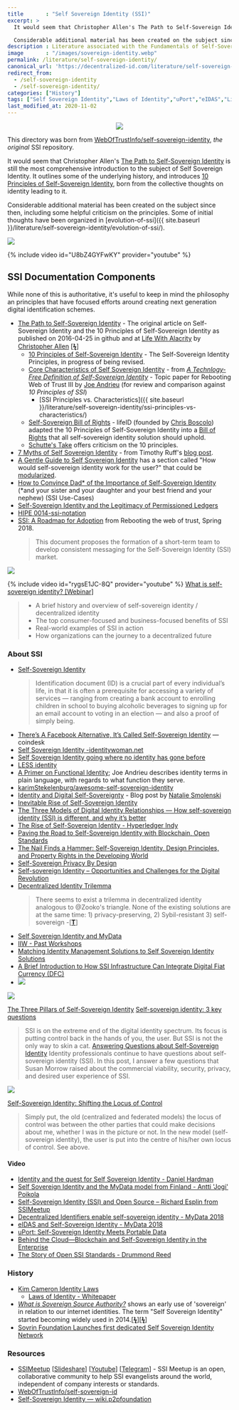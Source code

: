 ```yaml
---
title       : "Self Sovereign Identity (SSI)"
excerpt: >
  It would seem that Christopher Allen's The Path to Self-Sovereign Identity is still the most comprehensive introduction to the subject of Self Sovereign Identity. It outlines some of the underlying history, and introduces 10 Principles of Self-Sovereign Identity, born from the collective thoughts on identity leading to it.

  Considerable additional material has been created on the subject since then, including some helpful criticism on the principles. Some of initial thoughts have been organized in evolution-of-ssi.
description : Literature associated with the Fundamentals of Self-Sovereign Identity.
image       : "/images/sovereign-identity.webp"
permalink: /literature/self-sovereign-identity/
canonical_url: 'https://decentralized-id.com/literature/self-sovereign-identity/'
redirect_from: 
  - /self-sovereign-identity
  - /self-sovereign-identity/
categories: ["History"]
tags: ["Self Sovereign Identity","Laws of Identity","uPort","eIDAS","Literature","RWoT","IIW","Learning Machine","Sovrin Foundation","Evernym","Hyperledger","MyData","SSI-Meetup"]
last_modified_at: 2020-11-02
---
```


<center><img src="{{ site.baseurl }}/images/sovereign-id-wide.webp"/></center>

This directory was born from [WebOfTrustInfo/self-sovereign-identity](https://github.com/WebOfTrustInfo/self-sovereign-identity), *the original* SSI repository. 

It would seem that Christopher Allen's [The Path to Self-Sovereign Identity](https://github.com/WebOfTrustInfo/self-sovereign-identity/blob/master/ThePathToSelf-SovereignIdentity.md) is still the most comprehensive introduction to the subject of Self Sovereign Identity. It outlines some of the underlying history, and introduces [10 Principles of Self-Sovereign Identity](https://github.com/WebOfTrustInfo/self-sovereign-identity/blob/master/self-sovereign-identity-principles.md), born from the collective thoughts on identity leading to it.

Considerable additional material has been created on the subject since then, including some helpful criticism on the principles. Some of initial thoughts have been organized in [evolution-of-ssi]({{ site.baseurl }}/literature/self-sovereign-identity/evolution-of-ssi/).

[![](https://i.imgur.com/S9uBk4k.png)](https://medium.com/@trbouma/self-sovereign-identity-an-unofficial-generic-icon-a5a6ab332cd7)

{% include video id="U8bZ4GYFwKY" provider="youtube" %}

## SSI Documentation Components

While none of this is authoritative, it's useful to keep in mind the philosophy an principles that have focused efforts around creating next generation digital identification schemes. 

* [The Path to Self-Sovereign Identity](https://github.com/WebOfTrustInfo/self-sovereign-identity/blob/master/ThePathToSelf-SovereignIdentity.md) - The original article on Self-Sovereign Identity and the 10 Principles of Self-Sovereign Identity as published on 2016-04-25 in github and at [Life With Alacrity](http://www.lifewithalacrity.com/2016/04/the-path-to-self-soverereign-identity.html) by [Christopher Allen](http://www.github.com/christophera) [[**ϟ**](https://www.coindesk.com/path-self-sovereign-identity/amp/)]
  * [10 Principles of Self-Sovereign Identity](https://github.com/WebOfTrustInfo/self-sovereign-identity/blob/master/self-sovereign-identity-principles.md) - The Self-Sovereign Identity Principles, in progress of being revised.
  * [Core Characteristics of Self Sovereign Identity](https://github.com/WebOfTrustInfo/self-sovereign-identity/blob/master/characteristics-of-sovereign-identity.md) - from *[A Technlogy-Free Definition of Self-Sovereign Identity](https://github.com/jandrieu/rebooting-the-web-of-trust-fall2016/raw/master/topics-and-advance-readings/a-technology-free-definition-of-self-sovereign-identity.pdf)* - Topic paper for Rebooting Web of Trust III by [Joe Andrieu](http://www.github.com/jandrieu) (for review and comparison against *10 Principles of SSI*)
    * [SSI Principles vs. Characteristics]({{ site.baseurl }}/literature/self-sovereign-identity/ssi-principles-vs-characteristics/)
  * [Self-Sovereign Bill of Rights](https://github.com/WebOfTrustInfo/self-sovereign-identity/blob/master/self-sovereign-identity-bill-of-rights.md) - lifeID (founded by [Chris Boscolo](https://github.com/cboscolo)) adapted the 10 Principles of Self-Sovereign Identity into a [Bill of Rights](https://medium.com/@lifeID_io/lifeid-self-sovereign-identity-bill-of-rights-d2acafa1de8b) that all self-sovereign identity solution should uphold.
  * [Schutte's Take](https://github.com/WebOfTrustInfo/self-sovereign-identity/blob/master/Schutte-on-SSI.md) offers criticism on the 10 principles.
* [7 Myths of Self Sovereign Identity](https://github.com/WebOfTrustInfo/self-sovereign-identity/blob/master/7-myths-of-self-sovereign-identity.md) - from Timothy Ruff's [blog post](https://medium.com/evernym/7-myths-of-self-sovereign-identity-67aea7416b1).
* [A Gentle Guide to Self Sovereign Identity](https://bitsonblocks.net/2017/05/17/gentle-introduction-self-sovereign-identity/) has a section called "How would self-sovereign identity work for the user?" that could be [modularized](user-experience/).
* [How to Convince Dad* of the Importance of Self-Sovereign Identity](https://github.com/WebOfTrustInfo/rwot7/blob/master/final-documents/convincing-dad.md) (\*and your sister and your daughter and your best friend and your nephew) (SSI Use-Cases)
* [Self-Sovereign Identity and the Legitimacy of Permissioned Ledgers](http://www.windley.com/archives/2016/09/self-sovereign_identity_and_the_legitimacy_of_permissioned_ledgers.shtml)
* [HIPE 0014-ssi-notation](https://github.com/hyperledger/indy-hipe/tree/master/text/0014-ssi-notation)
* [SSI: A Roadmap for Adoption](https://github.com/WebOfTrustInfo/rebooting-the-web-of-trust-spring2018/blob/master/final-documents/a-roadmap-for-ssi.md) from Rebooting the web of trust, Spring 2018. 
  > This document proposes the formation of a short-term team to develop consistent messaging for the Self-Sovereign Identity (SSI) market.

![](https://imgur.com/3zz62kpl.png)

{% include video id="rygsE1JC-8Q" provider="youtube" %}
[What is self-sovereign identity? [Webinar]](https://www.youtube.com/watch?v=rygsE1JC-8Q)
  > - A brief history and overview of self-sovereign identity / decentralized identity
  > - The top consumer-focused and business-focused benefits of SSI
  > - Real-world examples of SSI in action
  > - How organizations can the journey to a decentralized future


### About SSI

* [Self-Sovereign Identity](https://thelivinglib.org/self-sovereign-identity/)
  > Identification document (ID) is a crucial part of every individual’s life, in that it is often a prerequisite for accessing a variety of services — ranging from creating a bank account to enrolling children in school to buying alcoholic beverages to signing up for an email account to voting in an election — and also a proof of simply being.
* [There’s A Facebook Alternative, It’s Called Self-Sovereign Identity](https://www.coindesk.com/theres-alternative-facebook-called-self-sovereign-identity) —coindesk
* [Self Sovereign Identity -identitywoman.net](https://identitywoman.net/self-sovereign-identity/)
* [Self Sovereign Identity going where no identity has gone before](https://www.brighttalk.com/webcast/16693/342423/self-sovereign-identity-going-where-no-identity-has-gone-before)
* [LESS identity](https://medium.com/@trbouma/less-identity-65f65d87f56b)
* [A Primer on Functional Identity](https://github.com/WebOfTrustInfo/rebooting-the-web-of-trust-fall2017/blob/master/topics-and-advance-readings/functional-identity-primer.md); Joe Andrieu describes identity terms in plain language, with regards to what function they serve.
* [karimStekelenburg/awesome-self-sovereign-identity](https://github.com/karimStekelenburg/awesome-self-sovereign-identity)
* [Identity and Digital Self-Sovereignty](https://medium.com/learning-machine-blog/identity-and-digital-self-sovereignty-1f3faab7d9e3) - Blog post by [Natalie Smolenski](https://medium.com/@nsmolenski)
* [Inevitable Rise of Self-Sovereign Identity](https://sovrin.org/wp-content/uploads/2018/03/The-Inevitable-Rise-of-Self-Sovereign-Identity.pdf)
* [The Three Models of Digital Identity Relationships — How self-sovereign identity (SSI) is different, and why it’s better](https://medium.com/evernym/the-three-models-of-digital-identity-relationships-ca0727cb5186) 
* [The Rise of Self-Sovereign Identity - Hyperledger Indy](https://wso2.com/blog/research/the-rise-of-self-sovereign-identity-hyperledger-indy)
* [Paving the Road to Self-Sovereign Identity with Blockchain, Open Standards](https://www.ibm.com/blogs/think/2017/10/self-sovereign-id-blockchain/)
* [The Nail Finds a Hammer: Self-Sovereign Identity, Design Principles, and Property Rights in the Developing World](https://www.newamerica.org/future-property-rights/reports/nail-finds-hammer/)
* [Self-Sovereign Privacy By Design](https://github.com/sovrin-foundation/protocol/blob/master/self_sovereign_privacy_by_design_v1.md)
* [Self-sovereign Identity –	Opportunities and Challenges for the Digital Revolution](https://arxiv.org/pdf/1712.01767.pdf)
* [Decentralized Identity Trilemma](http://maciek.blog/DecentralizedIDentity-trilemma/)
   >There seems to exist a trilemma in decentralized identity analogous to @Zooko's triangle. None of the existing solutions are at the same time: 1) privacy-preserving, 2) Sybil-resistant 3) self-sovereign -[[**T**](https://twitter.com/MaciekLaskus/status/1031859093072424960)]
* [Self Sovereign Identity and MyData](https://medium.com/@apoikola/self-sovereign-identity-and-mydata-e1f996a9451)
* [IIW - Past Workshops](https://internetidentityworkshop.com/past-workshops/)
* [Matching Identity Management Solutions to Self Sovereign Identity Solutions](https://www.slideshare.net/TommyKoens/matching-identity-management-solutions-to-selfsovereign-identity-principles)
* [A Brief Introduction to How SSI Infrastructure Can Integrate Digital Fiat Currency (DFC)](https://www.itu.int/en/ITU-T/Workshops-and-Seminars/20180718/Documents/D_Reed.pdf)
* [![](https://i.imgur.com/tNvN7vV.png)](https://twitter.com/VitalikButerin/status/1072160446180810752)

[![](https://i.imgur.com/f3FlznM.png)](https://twitter.com/ChristopherA/status/989120215702261761?ref_src=twsrc%5Etfw)

[The Three Pillars of Self-Sovereign Identity](https://www.evernym.com/blog/the-three-pillars-of-self-sovereign-identity/)
[Self-sovereign identity: 3 key questions](https://www.csoonline.com/article/3366261/self-sovereign-identity-3-key-questions.html)
  > SSI is on the extreme end of the digital identity spectrum. Its focus is putting control back in the hands of you, the user. But SSI is not the only way to skin a cat.
[Answering Questions about Self-Sovereign Identity](https://www.windley.com/archives/2019/07/answering_questions_about_self-sovereign_identity.shtml)
  > Identity professionals continue to have questions about self-sovereign identity (SSI). In this post, I answer a few questions that Susan Morrow raised about the commercial viability, security, privacy, and desired user experience of SSI.

![](https://i.imgur.com/MMa72Dx.png)

[Self-Sovereign Identity: Shifting the Locus of Control](https://medium.com/@trbouma/self-sovereign-identity-shifting-the-locus-of-control-10da1c8757ad)
  > Simply put, the old (centralized and federated models) the locus of control was between the other parties that could make decisions about me, whether I was in the picture or not. In the new model (self-sovereign identity), the user is put into the centre of his/her own locus of control. See above.
 

#### Video

* [Identity and the quest for Self Sovereign Identity - Daniel Hardman](https://www.youtube.com/watch?v=iqmY_h49vPs)
* [Self Sovereign Identity and the MyData model from Finland - Antti 'Jogi' Poikola](https://www.youtube.com/watch?v=amq88XmWaNs)
* [Self-Sovereign Identity (SSI) and Open Source – Richard Esplin from SSIMeetup](http://ssimeetup.org/self-sovereign-identity-ssi-open-source-richard-esplin-webinar-16/)
* [Decentralized Identifiers enable self-sovereign identity - MyData 2018](https://www.youtube.com/watch?v=KsIM0zq37fU)
* [eIDAS and Self-Sovereign Identity - MyData 2018](https://www.youtube.com/watch?v=AHa175AEVVs)
* [uPort: Self-Sovereign Identity Meets Portable Data](https://www.youtube.com/watch?v=hBIragrwqYc)
* [Behind the Cloud—Blockchain and Self-Sovereign Identity in the Enterprise](https://www.youtube.com/watch?v=wSdm2-18Z2g)
* [The Story of Open SSI Standards - Drummond Reed](https://www.youtube.com/watch?v=RllH91rcFdE&feature=youtu.be&t=4m30s)

### History

* [Kim Cameron Identity Laws](https://channel9.msdn.com/Blogs/scobleizer/Kim-Cameron-Identity-Laws)
  * [Laws of Identity - Whitepaper](https://web.archive.org/web/20080814163727/http://www.identityblog.com/stories/2004/12/09/thelaws.html)
*  [*What is Sovereign Source Authority?*](https://www.moxytongue.com/2012/02/what-is-sovereign-source-authority.html) shows an early use of 'sovereign' in relation to our internet identities. The term "Self Sovereign Identity" started becoming widely used in 2014.[[**ϟ**](https://www.tokencommons.org/Windhover-Principles-for-Digital-Identity-Trust-Data.html)][[**ϟ**](https://hubculture.com/hubs/47/news/689/)]
* [Sovrin Foundation Launches first dedicated Self Sovereign Identity Network](https://www.prnewswire.com/news-releases/sovrin-foundation-launches-first-dedicated-self-sovereign-identity-network-300336702.html) 

### Resources

* [SSIMeetup](http://ssimeetup.org/) [[Slideshare](https://www.slideshare.net/SSIMeetup/presentations)] [[Youtube](https://www.youtube.com/channel/UCSqSTlKdbbCM1muGOhDa3Og)] [[Telegram](https://t.me/SSIMeetup)] - SSI Meetup is an open, collaborative community to help SSI evangelists around the world, independent of company interests or standards. 
* [WebOfTrustInfo/self-sovereign-id](https://github.com/WebOfTrustInfo/self-sovereign-identity)
* [Self-Sovereign Identity — wiki.p2pfoundation](https://wiki.p2pfoundation.net/Self-Sovereign_Identity)



